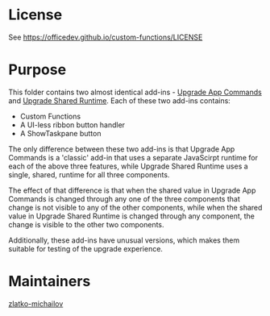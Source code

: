 # License
See https://officedev.github.io/custom-functions/LICENSE

# Purpose
This folder contains two almost identical add-ins - [Upgrade App Commands](https://github.com/OfficeDev/custom-functions/blob/master/addins/upgrade/upgrade_appcmd.xml) and [Upgrade Shared Runtime](https://github.com/OfficeDev/custom-functions/blob/master/addins/upgrade/upgrade_shared.xml). Each of these two add-ins contains:
- Custom Functions
- A UI-less ribbon button handler
- A ShowTaskpane button

The only difference between these two add-ins is that Upgrade App Commands is a 'classic' add-in that uses a separate JavaScirpt runtime for each of the above three features, while Upgrade Shared Runtime uses a single, shared, runtime for all three components. 

The effect of that difference is that when the shared value in Upgrade App Commands is changed through any one of the three components that change is not visible to any of the other components, while when the shared value in Upgrade Shared Runtime is changed through any component, the change is visible to the other two components.

Additionally, these add-ins have unusual versions, which makes them suitable for testing of the upgrade experience.

# Maintainers
[zlatko-michailov](https://github.com/zlatko-michailov)
